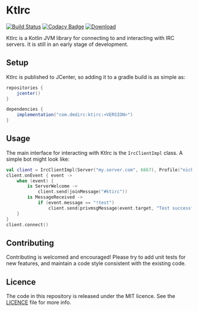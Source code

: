 # KtIrc

[![Build Status](https://travis-ci.org/csmith/KtIrc.svg?branch=master)](https://travis-ci.org/csmith/KtIrc)
[![Codacy Badge](https://api.codacy.com/project/badge/Grade/c01221cbf9cf413ba4d94cb8c80e334a)](https://www.codacy.com/app/csmith/KtIrc?utm_source=github.com&amp;utm_medium=referral&amp;utm_content=csmith/KtIrc&amp;utm_campaign=Badge_Grade)
[![Download](https://api.bintray.com/packages/dmdirc/releases/ktirc/images/download.svg)](https://bintray.com/dmdirc/releases/ktirc/_latestVersion)

KtIrc is a Kotlin JVM library for connecting to and interacting with IRC servers.
It is still in an early stage of development.

## Setup

KtIrc is published to JCenter, so adding it to a gradle build is as simple as:

```groovy
repositories {
    jcenter()
}

dependencies {
    implementation("com.dmdirc:ktirc:<VERSION>")
}
```

## Usage

The main interface for interacting with KtIrc is the `IrcClientImpl` class. A
simple bot might look like:

```kotlin
val client = IrcClientImpl(Server("my.server.com", 6667), Profile("nick", "realName", "userName"))
client.onEvent { event ->
    when (event) {
        is ServerWelcome ->
            client.send(joinMessage("#ktirc"))
        is MessageReceived ->
            if (event.message == "!test")
                client.send(privmsgMessage(event.target, "Test successful!"))
    }
}
client.connect()
```

## Contributing

Contributing is welcomed and encouraged! Please try to add unit tests for new features,
and maintain a code style consistent with the existing code.

## Licence

The code in this repository is released under the MIT licence. See the
[LICENCE](LICENCE) file for more info.